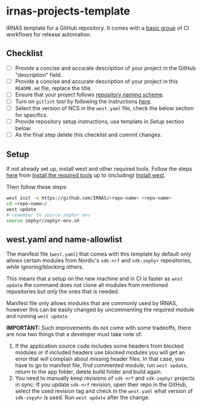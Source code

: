# irnas-projects-template

IRNAS template for a GitHub repository. It comes with a
[basic group](https://github.com/IRNAS/irnas-workflows-software/tree/dev/workflow-templates/basic)
of CI workflows for release automation.

## Checklist

- [ ] Provide a concise and accurate description of your project in the GitHub
      "description" field.
- [ ] Provide a concise and accurate description of your project in this
      `README.md` file, replace the title.
- [ ] Ensure that your project follows
      [repository naming scheme](https://github.com/IRNAS/irnas-guidelines-docs/blob/dev/docs/github_projects_guidelines.md#repository-naming-scheme-).
- [ ] Turn on `gitlint` tool by following the instructions
      [here](https://github.com/IRNAS/irnas-guidelines-docs/tree/dev/tools/gitlint).
- [ ] Select the version of NCS in the `west.yaml` file, check the below section
      for specifics.
- [ ] Provide repository setup instructions, use template in _Setup_ section
      below.
- [ ] As the final step delete this checklist and commit changes.

## Setup

If not already set up, install west and other required tools. Follow the steps
[here](https://developer.nordicsemi.com/nRF_Connect_SDK/doc/latest/nrf/gs_installing.html)
from
[Install the required tools](https://developer.nordicsemi.com/nRF_Connect_SDK/doc/latest/nrf/gs_installing.html#install-the-required-tools)
up to (including)
[Install west](https://developer.nordicsemi.com/nRF_Connect_SDK/doc/latest/nrf/gs_installing.html#install-the-required-tools).

Then follow these steps:

```bash
west init -m https://github.com/IRNAS/<repo-name> <repo-name>
cd <repo-name>/
west update
# remember to source zephyr env
source zephyr/zephyr-env.sh
```

## west.yaml and name-allowlist

The manifest file (`west.yaml`) that comes with this template by default only
allows certain modules from Nordic's `sdk-nrf` and `sdk-zephyr` repositories,
while ignoring/blocking others.

This means that a setup on the new machine and in CI is faster as `west update`
the command does not clone all modules from mentioned repositories but only the
ones that is needed.

Manifest file only allows modules that are commonly used by IRNAS, however this
can be easily changed by uncommenting the required module and running
`west update`.

**IMPORTANT:** Such improvements do not come with some tradeoffs, there are now
two things that a developer must take note of:

1. If the application source code includes some headers from blocked modules or
   if included headers use blocked modules you will get an error that will
   complain about missing header files. In that case, you have to go to manifest
   file, find commented module, run `west update`, return to the app folder,
   delete build folder and build again.
2. You need to manually keep revisions of `sdk-nrf` and `sdk-zephyr` projects in
   sync: If you update `sdk-nrf` revision, open their repo in the GitHub, select
   the used revision tag and check in the `west.yaml` what version of
   `sdk-zepyhr` is used. Run `west update` after the change.
